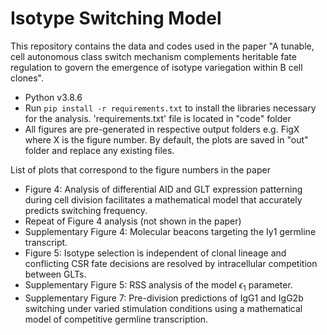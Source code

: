 # Isotype Switching Model

This repository contains the data and codes used in the paper "A tunable, cell autonomous class switch mechanism complements heritable fate regulation to govern the emergence of isotype variegation within B cell clones".
- Python v3.8.6
- Run `pip install -r requirements.txt` to install the libraries necessary for the analysis. 'requirements.txt' file is located in "code" folder
- All figures are pre-generated in respective output folders e.g. FigX where X is the figure number. By default, the plots are saved in "out" folder and replace any existing files.


List of plots that correspond to the figure numbers in the paper
- Figure 4: Analysis of differential AID and GLT expression patterning during cell division facilitates a mathematical model that accurately predicts switching frequency.
- Repeat of Figure 4 analysis (not shown in the paper)
- Supplementary Figure 4: Molecular beacons targeting the Iy1 germline transcript.
- Figure 5: Isotype selection is independent of clonal lineage and conflicting CSR fate decisions are resolved by intracellular competition between GLTs.
- Supplementary Figure 5: RSS analysis of the model $\epsilon_1$ parameter.
- Supplementary Figure 7: Pre-division predictions of IgG1 and IgG2b switching under varied stimulation conditions using a mathematical model of competitive germline transcription.